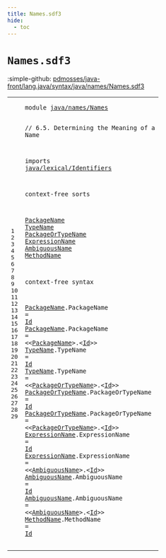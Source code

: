 ```yaml
---
title: Names.sdf3
hide:
  - toc
---
```


# `Names.sdf3`

:simple-github: [pdmosses/java-front/lang.java/syntax/java/names/Names.sdf3]

[pdmosses/java-front/lang.java/syntax/java/names/Names.sdf3]: https://github.com/pdmosses/java-front/blob/master/lang.java/syntax/java/names/Names.sdf3 "The source file on GitHub"

<div class="sdf3"><table class="highlighttable"><tbody><tr><td class="linenos"><div class="linenodiv"><pre><span></span>1
2
3
4
5
6
7
8
9
10
11
12
13
14
15
16
17
18
19
20
21
22
23
24
25
26
27
28
29
</pre></div></td>
<td class="code"><pre><code><span class="keyword">module</span> <a href="../Main.sdf3/#java/names/Names_57_73" id="java/names/Names_7_23" title="Referenced at ../Main.sdf3 line 7; ../../classes/ConstructorDeclarations.sdf3 line 11; ../../expressions/ArrayAccess.sdf3 line 6; ../../expressions/AssignmentOperators.sdf3 line 8; ../../expressions/ClassInstanceCreation.sdf3 line 6; ../../expressions/Disambiguation.sdf3 line 13; ../../expressions/FieldAccess.sdf3 line 6; ../../expressions/MethodInvocation.sdf3 line 6; ../../expressions/MethodReference.sdf3 line 9; ../../expressions/Postfix.sdf3 line 6; ../../expressions/PrimaryExpressions.sdf3 line 7; ../../interfaces/Annotations.sdf3 line 6; ../../packages/ImportDeclarations.sdf3 line 6; ../../statements/Statements.sdf3 line 10">java/names/Names</a>

<span class="layout">// 6.5. Determining the Meaning of a Name</span>

<span class="keyword">imports</span> 
  <a href="../../lexical/Identifiers.sdf3/#java/lexical/Identifiers_7_31" id="java/lexical/Identifiers_79_103" title="Defined at ../../lexical/Identifiers.sdf3 line 1">java/lexical/Identifiers</a>
  
<span class="keyword">context-free sorts</span>
  
  <a href="#PackageName_329_340" id="PackageName_131_142" title="Referenced at line 20">PackageName</a>
  <a href="../../expressions/FieldAccess.sdf3/#TypeName_359_367" id="TypeName_145_153" title="Referenced at ../../expressions/FieldAccess.sdf3 line 20; ../../expressions/MethodInvocation.sdf3 line 18; ../../expressions/MethodReference.sdf3 line 17; ../../expressions/PrimaryExpressions.sdf3 line 20, 23; ../../interfaces/Annotations.sdf3 line 19, 20, 21; ../../packages/ImportDeclarations.sdf3 line 15, 17, 18">TypeName</a>
  <a href="#PackageOrTypeName_433_450" id="PackageOrTypeName_156_173" title="Referenced at line 22, 24; ../../packages/ImportDeclarations.sdf3 line 16">PackageOrTypeName</a>
  <a href="../../expressions/AssignmentOperators.sdf3/#ExpressionName_915_929" id="ExpressionName_176_190" title="Referenced at ../../expressions/AssignmentOperators.sdf3 line 29; ../../expressions/Disambiguation.sdf3 line 18; ../../expressions/MethodReference.sdf3 line 22; ../../expressions/Postfix.sdf3 line 13; ../../statements/Statements.sdf3 line 57, 58, 59">ExpressionName</a>
  <a href="#AmbiguousName_653_666" id="AmbiguousName_193_206" title="Referenced at line 26, 28">AmbiguousName</a>
  <a href="../../expressions/MethodInvocation.sdf3/#MethodName_228_238" id="MethodName_209_219" title="Referenced at ../../expressions/MethodInvocation.sdf3 line 12">MethodName</a>

<span class="keyword">context-free syntax</span>
  
  <a href="#PackageName_329_340" id="PackageName_246_257" title="Referenced at line 20">PackageName</a>.<span class="cons_Constructor"><span id="PackageName_258_269" title="Not referenced locally, nor via imports">PackageName</span></span>             = <a href="../../lexical/Identifiers.sdf3/#Id_141_143" id="Id_284_286" title="Defined at ../../lexical/Identifiers.sdf3 line 15, 23">Id</a>
  <a href="#PackageName_329_340" id="PackageName_289_300" title="Referenced at line 20">PackageName</a>.<span class="cons_Constructor"><span id="PackageName_301_312" title="Not referenced locally, nor via imports">PackageName</span></span>             = &lt;&lt;<a href="#PackageName_131_142" id="PackageName_329_340" title="Defined at line 10, 19, 20">PackageName</a>&gt;<span class="cons_String">.</span>&lt;<a href="../../lexical/Identifiers.sdf3/#Id_141_143" id="Id_343_345" title="Defined at ../../lexical/Identifiers.sdf3 line 15, 23">Id</a>&gt;&gt;
  <a href="../../expressions/FieldAccess.sdf3/#TypeName_359_367" id="TypeName_350_358" title="Referenced at ../../expressions/FieldAccess.sdf3 line 20; ../../expressions/MethodInvocation.sdf3 line 18; ../../expressions/MethodReference.sdf3 line 17; ../../expressions/PrimaryExpressions.sdf3 line 20, 23; ../../interfaces/Annotations.sdf3 line 19, 20, 21; ../../packages/ImportDeclarations.sdf3 line 15, 17, 18">TypeName</a>.<span class="cons_Constructor"><span id="TypeName_359_367" title="Not referenced locally, nor via imports">TypeName</span></span>                   = <a href="../../lexical/Identifiers.sdf3/#Id_141_143" id="Id_388_390" title="Defined at ../../lexical/Identifiers.sdf3 line 15, 23">Id</a>
  <a href="../../expressions/FieldAccess.sdf3/#TypeName_359_367" id="TypeName_393_401" title="Referenced at ../../expressions/FieldAccess.sdf3 line 20; ../../expressions/MethodInvocation.sdf3 line 18; ../../expressions/MethodReference.sdf3 line 17; ../../expressions/PrimaryExpressions.sdf3 line 20, 23; ../../interfaces/Annotations.sdf3 line 19, 20, 21; ../../packages/ImportDeclarations.sdf3 line 15, 17, 18">TypeName</a>.<span class="cons_Constructor"><span id="TypeName_402_410" title="Not referenced locally, nor via imports">TypeName</span></span>                   = &lt;&lt;<a href="#PackageOrTypeName_156_173" id="PackageOrTypeName_433_450" title="Defined at line 12, 23, 24">PackageOrTypeName</a>&gt;<span class="cons_String">.</span>&lt;<a href="../../lexical/Identifiers.sdf3/#Id_141_143" id="Id_453_455" title="Defined at ../../lexical/Identifiers.sdf3 line 15, 23">Id</a>&gt;&gt;
  <a href="#PackageOrTypeName_433_450" id="PackageOrTypeName_460_477" title="Referenced at line 22, 24; ../../packages/ImportDeclarations.sdf3 line 16">PackageOrTypeName</a>.<span class="cons_Constructor"><span id="PackageOrTypeName_478_495" title="Not referenced locally, nor via imports">PackageOrTypeName</span></span> = <a href="../../lexical/Identifiers.sdf3/#Id_141_143" id="Id_498_500" title="Defined at ../../lexical/Identifiers.sdf3 line 15, 23">Id</a>
  <a href="#PackageOrTypeName_433_450" id="PackageOrTypeName_503_520" title="Referenced at line 22, 24; ../../packages/ImportDeclarations.sdf3 line 16">PackageOrTypeName</a>.<span class="cons_Constructor"><span id="PackageOrTypeName_521_538" title="Not referenced locally, nor via imports">PackageOrTypeName</span></span> = &lt;&lt;<a href="#PackageOrTypeName_156_173" id="PackageOrTypeName_543_560" title="Defined at line 12, 23, 24">PackageOrTypeName</a>&gt;<span class="cons_String">.</span>&lt;<a href="../../lexical/Identifiers.sdf3/#Id_141_143" id="Id_563_565" title="Defined at ../../lexical/Identifiers.sdf3 line 15, 23">Id</a>&gt;&gt;
  <a href="../../expressions/AssignmentOperators.sdf3/#ExpressionName_915_929" id="ExpressionName_570_584" title="Referenced at ../../expressions/AssignmentOperators.sdf3 line 29; ../../expressions/Disambiguation.sdf3 line 18; ../../expressions/MethodReference.sdf3 line 22; ../../expressions/Postfix.sdf3 line 13; ../../statements/Statements.sdf3 line 57, 58, 59">ExpressionName</a>.<span class="cons_Constructor"><span id="ExpressionName_585_599" title="Not referenced locally, nor via imports">ExpressionName</span></span>       = <a href="../../lexical/Identifiers.sdf3/#Id_141_143" id="Id_608_610" title="Defined at ../../lexical/Identifiers.sdf3 line 15, 23">Id</a>
  <a href="../../expressions/AssignmentOperators.sdf3/#ExpressionName_915_929" id="ExpressionName_613_627" title="Referenced at ../../expressions/AssignmentOperators.sdf3 line 29; ../../expressions/Disambiguation.sdf3 line 18; ../../expressions/MethodReference.sdf3 line 22; ../../expressions/Postfix.sdf3 line 13; ../../statements/Statements.sdf3 line 57, 58, 59">ExpressionName</a>.<span class="cons_Constructor"><span id="ExpressionName_628_642" title="Not referenced locally, nor via imports">ExpressionName</span></span>       = &lt;&lt;<a href="#AmbiguousName_193_206" id="AmbiguousName_653_666" title="Defined at line 14, 27, 28">AmbiguousName</a>&gt;<span class="cons_String">.</span>&lt;<a href="../../lexical/Identifiers.sdf3/#Id_141_143" id="Id_669_671" title="Defined at ../../lexical/Identifiers.sdf3 line 15, 23">Id</a>&gt;&gt;
  <a href="#AmbiguousName_653_666" id="AmbiguousName_676_689" title="Referenced at line 26, 28">AmbiguousName</a>.<span class="cons_Constructor"><span id="AmbiguousName_690_703" title="Not referenced locally, nor via imports">AmbiguousName</span></span>         = <a href="../../lexical/Identifiers.sdf3/#Id_141_143" id="Id_714_716" title="Defined at ../../lexical/Identifiers.sdf3 line 15, 23">Id</a>
  <a href="#AmbiguousName_653_666" id="AmbiguousName_719_732" title="Referenced at line 26, 28">AmbiguousName</a>.<span class="cons_Constructor"><span id="AmbiguousName_733_746" title="Not referenced locally, nor via imports">AmbiguousName</span></span>         = &lt;&lt;<a href="#AmbiguousName_193_206" id="AmbiguousName_759_772" title="Defined at line 14, 27, 28">AmbiguousName</a>&gt;<span class="cons_String">.</span>&lt;<a href="../../lexical/Identifiers.sdf3/#Id_141_143" id="Id_775_777" title="Defined at ../../lexical/Identifiers.sdf3 line 15, 23">Id</a>&gt;&gt;
  <a href="../../expressions/MethodInvocation.sdf3/#MethodName_228_238" id="MethodName_782_792" title="Referenced at ../../expressions/MethodInvocation.sdf3 line 12">MethodName</a>.<span class="cons_Constructor"><span id="MethodName_793_803" title="Not referenced locally, nor via imports">MethodName</span></span>               = <a href="../../lexical/Identifiers.sdf3/#Id_141_143" id="Id_820_822" title="Defined at ../../lexical/Identifiers.sdf3 line 15, 23">Id</a>
</code></pre></td></tr></tbody></table></div>